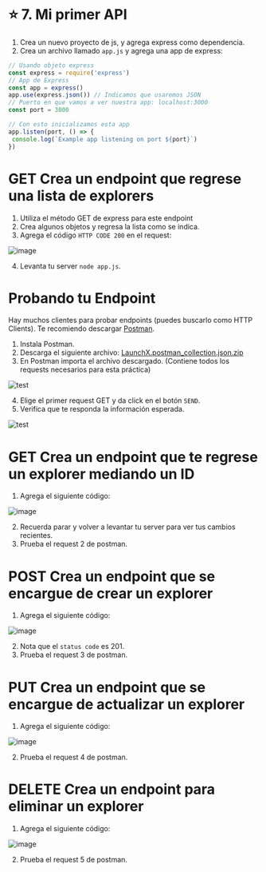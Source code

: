 # ⭐️ 7. Mi primer API

1. Crea un nuevo proyecto de js, y agrega express como dependencia.
2. Crea un archivo llamado `app.js` y agrega una app de express:

```js
// Usando objeto express
const express = require('express')
// App de Express
const app = express()
app.use(express.json()) // Indicamos que usaremos JSON
// Puerto en que vamos a ver nuestra app: localhost:3000
const port = 3000

// Con esto inicializamos esta app
app.listen(port, () => {
 console.log(`Example app listening on port ${port}`)
})
```

# GET Crea un endpoint que regrese una lista de explorers

1. Utiliza el método GET de express para este endpoint
2. Crea algunos objetos y regresa la lista como se indica.
3. Agrega el código `HTTP CODE 200` en el request:

![image](https://user-images.githubusercontent.com/17634377/163704396-f9c4ab2d-0aeb-4a00-9cc1-1507388c2b47.png)

4. Levanta tu server `node app.js`.

# Probando tu Endpoint

Hay muchos clientes para probar endpoints (puedes buscarlo como HTTP Clients). Te recomiendo descargar [Postman](https://www.postman.com/).

1. Instala Postman.
2. Descarga el siguiente archivo: [LaunchX.postman_collection.json.zip](https://github.com/carlogilmar/MissionNodeJS/files/8501142/LaunchX.postman_collection.json.zip)
3. En Postman importa el archivo descargado. (Contiene todos los requests necesarios para esta práctica)

![test](https://user-images.githubusercontent.com/17634377/163704544-ae9ef6c4-3e25-4481-a483-3cfaefe27e5c.gif)

4. Elige el primer request GET y da click en el botón `SEND`.
5. Verifica que te responda la información esperada.

![test](https://user-images.githubusercontent.com/17634377/163704616-c43526c2-6bd7-4662-8cca-970863775850.gif)

# GET Crea un endpoint que te regrese un explorer mediando un ID 

1. Agrega el siguiente código:

![image](https://user-images.githubusercontent.com/17634377/163704656-f916d306-af9f-4532-8cac-9e6b69091eda.png)

2. Recuerda parar y volver a levantar tu server para ver tus cambios recientes.
3. Prueba el request 2 de postman.

# POST Crea un endpoint que se encargue de crear un explorer 

1. Agrega el siguiente código:

![image](https://user-images.githubusercontent.com/17634377/163704695-c4c3c9dc-4922-4db1-acc1-f550562bafb6.png)

2. Nota que el `status code` es 201.
3. Prueba el request 3 de postman.

# PUT Crea un endpoint que se encargue de actualizar un explorer

1. Agrega el siguiente código:

![image](https://user-images.githubusercontent.com/17634377/163704739-d2d44eff-499f-46be-bc8f-4ddcc4d3abbb.png)

2. Prueba el request 4 de postman.

# DELETE Crea un endpoint para eliminar un explorer

1. Agrega el siguiente código:

![image](https://user-images.githubusercontent.com/17634377/163704760-fa8d67d4-bd16-489e-940e-dd5703b3eafa.png)

2. Prueba el request 5 de postman.
